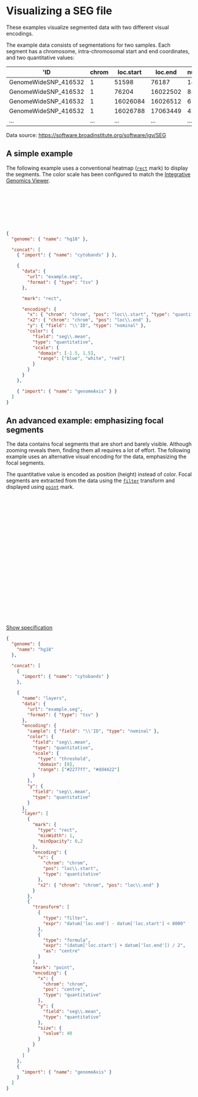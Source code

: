 # Visualizing a SEG file

These examples visualize segmented data with two different visual encodings.

The example data consists of segmentations for two samples. Each segment has a
chromosome, intra-chromosomal start and end coordinates, and two quantitative
values:

| 'ID                  | chrom | loc.start | loc.end  | num.mark | seg.mean |
| -------------------- | ----- | --------- | -------- | -------- | -------- |
| GenomeWideSNP_416532 | 1     | 51598     | 76187    | 14       | -0.7116  |
| GenomeWideSNP_416532 | 1     | 76204     | 16022502 | 8510     | -0.029   |
| GenomeWideSNP_416532 | 1     | 16026084  | 16026512 | 6        | -2.0424  |
| GenomeWideSNP_416532 | 1     | 16026788  | 17063449 | 424      | -0.1024  |
| ...                  | ...   | ...       | ...      | ...      | ...      |

Data source: https://software.broadinstitute.org/software/igv/SEG

## A simple example

The following example uses a conventional heatmap
([`rect`](../../grammar/rect.md) mark) to display the segments. The color
scale has been configured to match the [Integrative Genomics
Viewer](http://software.broadinstitute.org/software/igv/home).

<div class="embed-example">
    <div class="embed-container" style="height: 100px"></div>
    <div class="embed-spec">

```json
{
  "genome": { "name": "hg18" },

  "concat": [
    { "import": { "name": "cytobands" } },

    {
      "data": {
        "url": "example.seg",
        "format": { "type": "tsv" }
      },

      "mark": "rect",

      "encoding": {
        "x": { "chrom": "chrom", "pos": "loc\\.start", "type": "quantitative" },
        "x2": { "chrom": "chrom", "pos": "loc\\.end" },
        "y": { "field": "\\'ID", "type": "nominal" },
        "color": {
          "field": "seg\\.mean",
          "type": "quantitative",
          "scale": {
            "domain": [-1.5, 1.5],
            "range": ["blue", "white", "red"]
          }
        }
      }
    },

    { "import": { "name": "genomeAxis" } }
  ]
}
```

  </div>
</div>

## An advanced example: emphasizing focal segments

The data contains focal segments that are short and barely visible. Although
zooming reveals them, finding them all requires a lot of effort. The
following example uses an alternative visual encoding for the data,
emphasizing the focal segments.

The quantitative value is encoded as position (height) instead of color.
Focal segments are extracted from the data using the
[`filter`](../../grammar/transform/filter.md) transform and displayed using
[`point`](../../grammar/mark/point.md) mark.

<div class="embed-example hidden-spec">
<div class="embed-container" style="height: 350px"></div>
<div class="show-spec"><a href="#">Show specification</a></div>
<div class="embed-spec">

```json
{
  "genome": {
    "name": "hg18"
  },

  "concat": [
    {
      "import": { "name": "cytobands" }
    },

    {
      "name": "layers",
      "data": {
        "url": "example.seg",
        "format": { "type": "tsv" }
      },
      "encoding": {
        "sample": { "field": "\\'ID", "type": "nominal" },
        "color": {
          "field": "seg\\.mean",
          "type": "quantitative",
          "scale": {
            "type": "threshold",
            "domain": [0],
            "range": ["#2277ff", "#dd4422"]
          }
        },
        "y": {
          "field": "seg\\.mean",
          "type": "quantitative"
        }
      },
      "layer": [
        {
          "mark": {
            "type": "rect",
            "minWidth": 1,
            "minOpacity": 0.2
          },
          "encoding": {
            "x": {
              "chrom": "chrom",
              "pos": "loc\\.start",
              "type": "quantitative"
            },
            "x2": { "chrom": "chrom", "pos": "loc\\.end" }
          }
        },
        {
          "transform": [
            {
              "type": "filter",
              "expr": "datum['loc.end'] - datum['loc.start'] < 8000"
            },
            {
              "type": "formula",
              "expr": "(datum['loc.start'] + datum['loc.end']) / 2",
              "as": "centre"
            }
          ],
          "mark": "point",
          "encoding": {
            "x": {
              "chrom": "chrom",
              "pos": "centre",
              "type": "quantitative"
            },
            "y": {
              "field": "seg\\.mean",
              "type": "quantitative"
            },
            "size": {
              "value": 40
            }
          }
        }
      ]
    },
    {
      "import": { "name": "genomeAxis" }
    }
  ]
}
```

</div>
</div>
